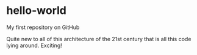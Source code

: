 # hello-world
My first repository on GitHub

Quite new to all of this architecture of the 21st century that is all this code lying around. Exciting!
